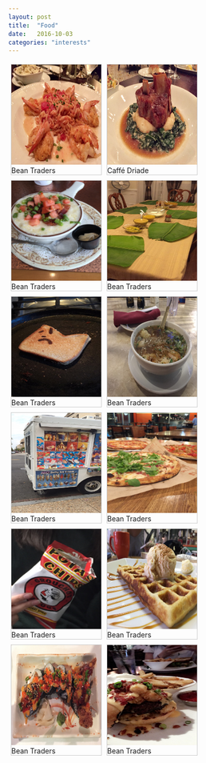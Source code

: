 ```yaml
---
layout: post
title:  "Food"
date:   2016-10-03
categories: "interests"
---
```



<html>
<head>
<style>
div.img {
	margin: 5px;
	border: 1px solid #ccc;
	float: left;
	width: 180px;
}

div.img:hover {
	border: 1px solid #777;
}

div.img img {
	width: 100%;
	height: auto;
}

div.desc {
	padding: 15px;
	text-align: center;
}
</style>
</head>

<body>

<div class = "img">
	<a target = "_blank" href="/FFullSizeRender-1.jpg">
		<img src="/FFullSizeRender-1.jpg" width = "300" height = "200">
	</a>
	<div class="desc"> Bean Traders </div>
</div>

<div class = "img">
	<a target = "_blank" href="/FFullSizeRender-2.jpg">
		<img src="/FFullSizeRender-2.jpg" width = "300" height = "200">
	</a>
	<div class="desc"> Caffé Driade </div>
</div>

<div class = "img">
	<a target = "_blank" href="/FIMG_0002.jpg">
		<img src="/FIMG_0002.jpg" width = "300" height = "200">
	</a>
	<div class="desc"> Bean Traders </div>
</div>

<div class = "img">
	<a target = "_blank" href="/FIMG_0024.jpg">
		<img src="/FIMG_0024.jpg" width = "300" height = "200">
	</a>
	<div class="desc"> Bean Traders </div>
</div>

<div class = "img">
	<a target = "_blank" href="/FIMG_0030.jpg">
		<img src="/FIMG_0030.jpg" width = "300" height = "200">
	</a>
	<div class="desc"> Bean Traders </div>
</div>

<div class = "img">
	<a target = "_blank" href="/FIMG_0427.jpg">
		<img src="/FIMG_0427.jpg" width = "300" height = "200">
	</a>
	<div class="desc"> Bean Traders </div>
</div>

<div class = "img">
	<a target = "_blank" href="/FIMG_0585.jpg">
		<img src="/FIMG_0585.jpg" width = "300" height = "200">
	</a>
	<div class="desc"> Bean Traders </div>
</div>

<div class = "img">
	<a target = "_blank" href="/FIMG_0749.jpg">
		<img src="/FIMG_0749.jpg" width = "300" height = "200">
	</a>
	<div class="desc"> Bean Traders </div>
</div>

<div class = "img">
	<a target = "_blank" href="/FIMG_0806.jpg">
		<img src="/FIMG_0806.jpg" width = "300" height = "200">
	</a>
	<div class="desc"> Bean Traders </div>
</div>

<div class = "img">
	<a target = "_blank" href="/FIMG_0820.jpg">
		<img src="/FIMG_0820.jpg" width = "300" height = "200">
	</a>
	<div class="desc"> Bean Traders </div>
</div>

<div class = "img">
	<a target = "_blank" href="/FIMG_1020.jpg">
		<img src="/FIMG_1020.jpg" width = "300" height = "200">
	</a>
	<div class="desc"> Bean Traders </div>
</div>

<div class = "img">
	<a target = "_blank" href="/FIMG_1527.jpg">
		<img src="/FIMG_1527.jpg" width = "300" height = "200">
	</a>
	<div class="desc"> Bean Traders </div>
</div>

</body>
</html>